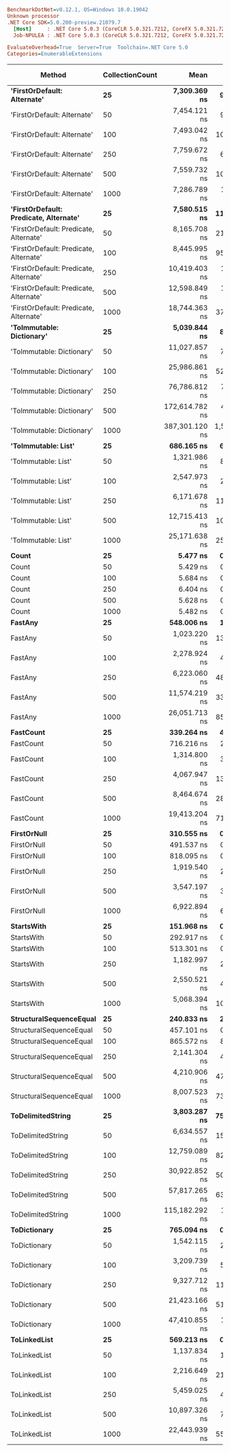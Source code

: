 ``` ini

BenchmarkDotNet=v0.12.1, OS=Windows 10.0.19042
Unknown processor
.NET Core SDK=5.0.200-preview.21079.7
  [Host]     : .NET Core 5.0.3 (CoreCLR 5.0.321.7212, CoreFX 5.0.321.7212), X64 RyuJIT
  Job-NPULEA : .NET Core 5.0.3 (CoreCLR 5.0.321.7212, CoreFX 5.0.321.7212), X64 RyuJIT

EvaluateOverhead=True  Server=True  Toolchain=.NET Core 5.0  
Categories=EnumerableExtensions  

```
|                                 Method | CollectionCount |           Mean |         Error |        StdDev |   Gen 0 |  Gen 1 | Gen 2 | Allocated |
|--------------------------------------- |---------------- |---------------:|--------------:|--------------:|--------:|-------:|------:|----------:|
|            **&#39;FirstOrDefault: Alternate&#39;** |              **25** |   **7,309.369 ns** |     **9.5796 ns** |     **7.9994 ns** |  **0.6027** |      **-** |     **-** |    **5611 B** |
|            &#39;FirstOrDefault: Alternate&#39; |              50 |   7,454.121 ns |     9.0476 ns |     8.4631 ns |  0.6180 |      - |     - |    5611 B |
|            &#39;FirstOrDefault: Alternate&#39; |             100 |   7,493.042 ns |    10.6247 ns |     9.9383 ns |  0.6104 |      - |     - |    5611 B |
|            &#39;FirstOrDefault: Alternate&#39; |             250 |   7,759.672 ns |     6.5185 ns |     5.4433 ns |  0.6104 |      - |     - |    5611 B |
|            &#39;FirstOrDefault: Alternate&#39; |             500 |   7,559.732 ns |    10.5897 ns |     8.8429 ns |  0.6180 |      - |     - |    5611 B |
|            &#39;FirstOrDefault: Alternate&#39; |            1000 |   7,286.789 ns |   105.6344 ns |    98.8105 ns |  0.6104 |      - |     - |    5611 B |
| **&#39;FirstOrDefault: Predicate, Alternate&#39;** |              **25** |   **7,580.515 ns** |    **11.1852 ns** |     **9.9154 ns** |  **0.6180** |      **-** |     **-** |    **5675 B** |
| &#39;FirstOrDefault: Predicate, Alternate&#39; |              50 |   8,165.708 ns |    21.8421 ns |    20.4311 ns |  0.6256 |      - |     - |    5675 B |
| &#39;FirstOrDefault: Predicate, Alternate&#39; |             100 |   8,445.995 ns |    95.1783 ns |    89.0298 ns |  0.6104 |      - |     - |    5675 B |
| &#39;FirstOrDefault: Predicate, Alternate&#39; |             250 |  10,419.403 ns |   134.0020 ns |   125.3455 ns |  0.6104 |      - |     - |    5675 B |
| &#39;FirstOrDefault: Predicate, Alternate&#39; |             500 |  12,598.849 ns |   146.0624 ns |   136.6268 ns |  0.6256 |      - |     - |    5675 B |
| &#39;FirstOrDefault: Predicate, Alternate&#39; |            1000 |  18,744.363 ns |    37.5555 ns |    31.3606 ns |  0.6104 |      - |     - |    5675 B |
|              **&#39;ToImmutable: Dictionary&#39;** |              **25** |   **5,039.844 ns** |     **8.7078 ns** |     **7.2714 ns** |  **0.1831** |      **-** |     **-** |    **1696 B** |
|              &#39;ToImmutable: Dictionary&#39; |              50 |  11,027.857 ns |     7.3802 ns |     6.1628 ns |  0.3510 |      - |     - |    3296 B |
|              &#39;ToImmutable: Dictionary&#39; |             100 |  25,986.861 ns |    52.3720 ns |    43.7330 ns |  0.7019 |      - |     - |    6496 B |
|              &#39;ToImmutable: Dictionary&#39; |             250 |  76,786.812 ns |   784.5337 ns |   733.8533 ns |  1.7090 |      - |     - |   16096 B |
|              &#39;ToImmutable: Dictionary&#39; |             500 | 172,614.782 ns |   482.6914 ns |   451.5099 ns |  3.4180 |      - |     - |   32096 B |
|              &#39;ToImmutable: Dictionary&#39; |            1000 | 387,301.120 ns | 1,552.5876 ns | 1,376.3285 ns |  6.8359 | 0.9766 |     - |   64096 B |
|                    **&#39;ToImmutable: List&#39;** |              **25** |     **686.165 ns** |     **6.3116 ns** |     **5.9039 ns** |  **0.1364** |      **-** |     **-** |    **1248 B** |
|                    &#39;ToImmutable: List&#39; |              50 |   1,321.986 ns |     8.7197 ns |     7.7298 ns |  0.2670 |      - |     - |    2448 B |
|                    &#39;ToImmutable: List&#39; |             100 |   2,547.973 ns |     2.8283 ns |     2.6456 ns |  0.5341 | 0.0038 |     - |    4848 B |
|                    &#39;ToImmutable: List&#39; |             250 |   6,171.678 ns |    11.4768 ns |    10.7354 ns |  1.3123 | 0.0305 |     - |   12048 B |
|                    &#39;ToImmutable: List&#39; |             500 |  12,715.413 ns |    10.7111 ns |     8.9443 ns |  2.6245 | 0.1068 |     - |   24000 B |
|                    &#39;ToImmutable: List&#39; |            1000 |  25,171.638 ns |    25.6926 ns |    24.0329 ns |  5.2185 | 0.4883 |     - |   48048 B |
|                                  **Count** |              **25** |       **5.477 ns** |     **0.0117 ns** |     **0.0104 ns** |       **-** |      **-** |     **-** |         **-** |
|                                  Count |              50 |       5.429 ns |     0.0106 ns |     0.0099 ns |       - |      - |     - |         - |
|                                  Count |             100 |       5.684 ns |     0.0889 ns |     0.0832 ns |       - |      - |     - |         - |
|                                  Count |             250 |       6.404 ns |     0.1616 ns |     0.1729 ns |       - |      - |     - |         - |
|                                  Count |             500 |       5.628 ns |     0.0236 ns |     0.0197 ns |       - |      - |     - |         - |
|                                  Count |            1000 |       5.482 ns |     0.0140 ns |     0.0131 ns |       - |      - |     - |         - |
|                                **FastAny** |              **25** |     **548.006 ns** |     **1.1567 ns** |     **1.0254 ns** |  **0.0038** |      **-** |     **-** |      **40 B** |
|                                FastAny |              50 |   1,023.220 ns |    13.1471 ns |    12.2978 ns |  0.0038 |      - |     - |      40 B |
|                                FastAny |             100 |   2,278.924 ns |     4.1240 ns |     3.6558 ns |  0.0038 |      - |     - |      40 B |
|                                FastAny |             250 |   6,223.060 ns |    48.9087 ns |    45.7492 ns |       - |      - |     - |      40 B |
|                                FastAny |             500 |  11,574.219 ns |    33.4504 ns |    31.2895 ns |       - |      - |     - |      40 B |
|                                FastAny |            1000 |  26,051.713 ns |    85.7352 ns |    80.1968 ns |       - |      - |     - |      40 B |
|                              **FastCount** |              **25** |     **339.264 ns** |     **4.3365 ns** |     **3.8442 ns** |       **-** |      **-** |     **-** |         **-** |
|                              FastCount |              50 |     716.216 ns |     2.4446 ns |     2.0413 ns |       - |      - |     - |         - |
|                              FastCount |             100 |   1,314.800 ns |     3.2421 ns |     2.5312 ns |       - |      - |     - |         - |
|                              FastCount |             250 |   4,067.947 ns |    13.5629 ns |    12.6867 ns |       - |      - |     - |         - |
|                              FastCount |             500 |   8,464.674 ns |    28.6354 ns |    26.7856 ns |       - |      - |     - |         - |
|                              FastCount |            1000 |  19,413.204 ns |    71.2838 ns |    66.6790 ns |       - |      - |     - |         - |
|                            **FirstOrNull** |              **25** |     **310.555 ns** |     **0.6571 ns** |     **0.5487 ns** |  **0.0377** |      **-** |     **-** |     **344 B** |
|                            FirstOrNull |              50 |     491.537 ns |     0.5574 ns |     0.4941 ns |  0.0591 |      - |     - |     544 B |
|                            FirstOrNull |             100 |     818.095 ns |     0.5581 ns |     0.4660 ns |  0.1030 |      - |     - |     944 B |
|                            FirstOrNull |             250 |   1,919.540 ns |     2.5748 ns |     2.1501 ns |  0.2327 |      - |     - |    2144 B |
|                            FirstOrNull |             500 |   3,547.197 ns |     3.9776 ns |     3.7206 ns |  0.4539 |      - |     - |    4144 B |
|                            FirstOrNull |            1000 |   6,922.894 ns |     6.5774 ns |     6.1525 ns |  0.8850 |      - |     - |    8144 B |
|                             **StartsWith** |              **25** |     **151.968 ns** |     **0.5946 ns** |     **0.4642 ns** |  **0.0069** |      **-** |     **-** |      **64 B** |
|                             StartsWith |              50 |     292.917 ns |     0.3511 ns |     0.2932 ns |  0.0067 |      - |     - |      64 B |
|                             StartsWith |             100 |     513.301 ns |     0.6643 ns |     0.5888 ns |  0.0067 |      - |     - |      64 B |
|                             StartsWith |             250 |   1,182.997 ns |     2.3876 ns |     2.2334 ns |  0.0057 |      - |     - |      64 B |
|                             StartsWith |             500 |   2,550.521 ns |     4.1261 ns |     3.6577 ns |  0.0038 |      - |     - |      64 B |
|                             StartsWith |            1000 |   5,068.394 ns |    10.0110 ns |     9.3643 ns |       - |      - |     - |      64 B |
|                **StructuralSequenceEqual** |              **25** |     **240.833 ns** |     **2.1476 ns** |     **1.9038 ns** |  **0.0067** |      **-** |     **-** |      **64 B** |
|                StructuralSequenceEqual |              50 |     457.101 ns |     0.3999 ns |     0.3545 ns |  0.0067 |      - |     - |      64 B |
|                StructuralSequenceEqual |             100 |     865.572 ns |     8.9317 ns |     8.3547 ns |  0.0067 |      - |     - |      64 B |
|                StructuralSequenceEqual |             250 |   2,141.304 ns |     4.0373 ns |     3.5790 ns |  0.0038 |      - |     - |      64 B |
|                StructuralSequenceEqual |             500 |   4,210.906 ns |    47.3157 ns |    44.2591 ns |       - |      - |     - |      64 B |
|                StructuralSequenceEqual |            1000 |   8,007.523 ns |    73.7382 ns |    65.3670 ns |       - |      - |     - |      64 B |
|                      **ToDelimitedString** |              **25** |   **3,803.287 ns** |    **75.6008 ns** |   **124.2143 ns** |  **1.1177** |      **-** |     **-** |   **10240 B** |
|                      ToDelimitedString |              50 |   6,634.557 ns |    15.8231 ns |    14.0268 ns |  2.2278 | 0.0229 |     - |   19816 B |
|                      ToDelimitedString |             100 |  12,759.089 ns |    82.9676 ns |    77.6080 ns |  4.5166 | 0.1373 |     - |   38888 B |
|                      ToDelimitedString |             250 |  30,922.852 ns |    50.7406 ns |    47.4628 ns | 10.1929 | 0.7324 |     - |   89560 B |
|                      ToDelimitedString |             500 |  57,817.265 ns |    63.9483 ns |    56.6885 ns | 18.8599 |      - |     - |  168632 B |
|                      ToDelimitedString |            1000 | 115,182.292 ns |   167.0522 ns |   156.2607 ns | 36.7432 | 5.9814 |     - |  326776 B |
|                           **ToDictionary** |              **25** |     **765.094 ns** |     **0.6992 ns** |     **0.6540 ns** |  **0.1030** |      **-** |     **-** |     **944 B** |
|                           ToDictionary |              50 |   1,542.115 ns |     2.3585 ns |     2.0908 ns |  0.1965 |      - |     - |    1784 B |
|                           ToDictionary |             100 |   3,209.739 ns |     5.0471 ns |     4.2145 ns |  0.3395 |      - |     - |    3128 B |
|                           ToDictionary |             250 |   9,327.712 ns |    11.2270 ns |     9.9525 ns |  0.9155 | 0.0153 |     - |    8336 B |
|                           ToDictionary |             500 |  21,423.166 ns |    51.9121 ns |    48.5586 ns |  1.5869 | 0.0305 |     - |   14720 B |
|                           ToDictionary |            1000 |  47,410.855 ns |   131.1504 ns |   122.6781 ns |  3.4180 | 0.1831 |     - |   31016 B |
|                           **ToLinkedList** |              **25** |     **569.213 ns** |     **0.9928 ns** |     **0.8801 ns** |  **0.1345** |      **-** |     **-** |    **1232 B** |
|                           ToLinkedList |              50 |   1,137.834 ns |     1.8839 ns |     1.7622 ns |  0.2689 |      - |     - |    2480 B |
|                           ToLinkedList |             100 |   2,216.649 ns |    21.0037 ns |    16.3983 ns |  0.5302 | 0.0038 |     - |    4880 B |
|                           ToLinkedList |             250 |   5,459.025 ns |     4.3582 ns |     3.8634 ns |  1.3123 | 0.0229 |     - |   12080 B |
|                           ToLinkedList |             500 |  10,897.326 ns |     7.9857 ns |     7.0791 ns |  2.6093 |      - |     - |   24080 B |
|                           ToLinkedList |            1000 |  22,443.939 ns |    55.3450 ns |    51.7698 ns |  5.1880 |      - |     - |   48080 B |
